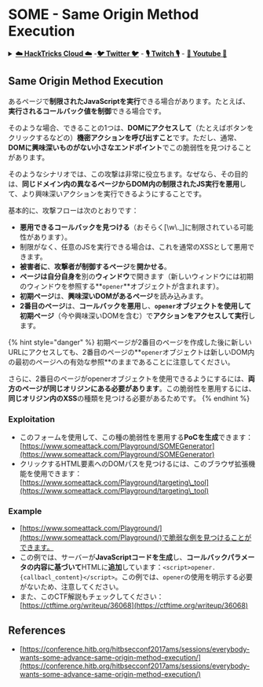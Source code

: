 # SOME - Same Origin Method Execution

<details>

<summary><a href="https://cloud.hacktricks.xyz/pentesting-cloud/pentesting-cloud-methodology"><strong>☁️ HackTricks Cloud ☁️</strong></a> -<a href="https://twitter.com/hacktricks_live"><strong>🐦 Twitter 🐦</strong></a> - <a href="https://www.twitch.tv/hacktricks_live/schedule"><strong>🎙️ Twitch 🎙️</strong></a> - <a href="https://www.youtube.com/@hacktricks_LIVE"><strong>🎥 Youtube 🎥</strong></a></summary>

* **サイバーセキュリティ企業**で働いていますか？**HackTricksで企業を宣伝**してみたいですか？または**PEASSの最新バージョンにアクセス**したり、HackTricksを**PDFでダウンロード**したいですか？[**サブスクリプションプラン**](https://github.com/sponsors/carlospolop)をチェックしてください！
* [**The PEASS Family**](https://opensea.io/collection/the-peass-family)を発見し、独占的な[**NFT**](https://opensea.io/collection/the-peass-family)コレクションをご覧ください
* [**公式PEASS＆HackTricksグッズ**](https://peass.creator-spring.com)を手に入れましょう
* [**💬**](https://emojipedia.org/speech-balloon/) [**Discordグループ**](https://discord.gg/hRep4RUj7f)または[**テレグラムグループ**](https://t.me/peass)に**参加**するか、**Twitter**で[**@carlospolopm**](https://twitter.com/hacktricks_live)を**フォロー**してください。
* **ハッキングテクニックを共有**するには、[**hacktricksリポジトリ**](https://github.com/carlospolop/hacktricks)と[**hacktricks-cloudリポジトリ**](https://github.com/carlospolop/hacktricks-cloud)にPRを提出してください。

</details>

## Same Origin Method Execution

あるページで**制限されたJavaScriptを実行**できる場合があります。たとえば、**実行されるコールバック値を制御**できる場合です。

そのような場合、できることの1つは、**DOMにアクセスして**（たとえばボタンをクリックするなどの）**機密アクションを呼び出すこと**です。ただし、通常、**DOMに興味深いものがない小さなエンドポイント**でこの脆弱性を見つけることがあります。

そのようなシナリオでは、この攻撃は非常に役立ちます。なぜなら、その目的は、**同じドメイン内の異なるページからDOM内の制限されたJS実行を悪用**して、より興味深いアクションを実行できるようにすることです。

基本的に、攻撃フローは次のとおりです：

* **悪用できるコールバックを見つける**（おそらく\[\w\\.\_]に制限されている可能性があります）。
* 制限がなく、任意のJSを実行できる場合は、これを通常のXSSとして悪用できます。
* **被害者に**、**攻撃者が制御するページ**を**開かせる**。
* **ページは自分自身を**別の**ウィンドウ**で開きます（新しいウィンドウには初期のウィンドウを参照する**`opener`**オブジェクトが含まれます）。
* **初期ページ**は、**興味深いDOMがあるページ**を読み込みます。
* **2番目のページ**は、**コールバックを悪用**し、**`opener`**オブジェクトを使用して**初期ページ**（今や興味深いDOMを含む）で**アクションをアクセスして実行**します。

{% hint style="danger" %}
初期ページが2番目のページを作成した後に新しいURLにアクセスしても、2番目のページの**`opener`オブジェクトは新しいDOM内の最初のページへの有効な参照**のままであることに注意してください。

さらに、2番目のページがopenerオブジェクトを使用できるようにするには、**両方のページが同じオリジンにある必要があります**。この脆弱性を悪用するには、**同じオリジン内のXSS**の種類を見つける必要があるためです。
{% endhint %}

### Exploitation

* このフォームを使用して、この種の脆弱性を悪用する**PoCを生成**できます：[https://www.someattack.com/Playground/SOMEGenerator](https://www.someattack.com/Playground/SOMEGenerator)
* クリックするHTML要素へのDOMパスを見つけるには、このブラウザ拡張機能を使用できます：[https://www.someattack.com/Playground/targeting\_tool](https://www.someattack.com/Playground/targeting\_tool)

### Example

* [https://www.someattack.com/Playground/](https://www.someattack.com/Playground/)で脆弱な例を見つけることができます。
* この例では、サーバーが**JavaScriptコードを生成**し、**コールバックパラメータの内容に基づいて**HTMLに**追加**しています：`<script>opener.{callbacl_content}</script>`。この例では、`opener`の使用を明示する必要がないため、注意してください。
* また、このCTF解説もチェックしてください：[https://ctftime.org/writeup/36068](https://ctftime.org/writeup/36068)

## References

* [https://conference.hitb.org/hitbsecconf2017ams/sessions/everybody-wants-some-advance-same-origin-method-execution/](https://conference.hitb.org/hitbsecconf2017ams/sessions/everybody-wants-some-advance-same-origin-method-execution/)
